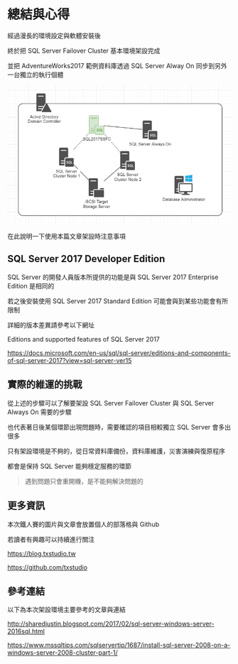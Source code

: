 # 總結與心得

經過漫長的環境設定與軟體安裝後

終於把 SQL Server Failover Cluster 基本環境架設完成

並把 AdventureWorks2017 範例資料庫透過 SQL Server Alway On 同步到另外一台獨立的執行個體

![](images/30/architechture-finished.gif)

在此說明一下使用本篇文章架設時注意事項

## SQL Server 2017 Developer Edition

SQL Server 的開發人員版本所提供的功能是與 SQL Server 2017 Enterprise Edition 是相同的

若之後安裝使用 SQL Server 2017 Standard Edition 可能會與到某些功能會有所限制

詳細的版本差異請參考以下網址

Editions and supported features of SQL Server 2017

https://docs.microsoft.com/en-us/sql/sql-server/editions-and-components-of-sql-server-2017?view=sql-server-ver15

## 實際的維運的挑戰

從上述的步驟可以了解要架設 SQL Server Failover Cluster 與 SQL Server Always On 需要的步驟

也代表著日後某個環節出現問題時，需要確認的項目相較獨立 SQL Server 會多出很多

只有架設環境是不夠的，從日常資料庫備份，資料庫維護，災害演練與復原程序

都會是保持 SQL Server 能夠穩定服務的環節

> 遇到問題只會重開機，是不能夠解決問題的

## 更多資訊

本次鐵人賽的圖片與文章會放置個人的部落格與 Github

若讀者有興趣可以持續進行關注

https://blog.txstudio.tw

https://github.com/txstudio

## 參考連結

以下為本次架設環境主要參考的文章與連結

http://sharedjustin.blogspot.com/2017/02/sql-server-windows-server-2016sql.html

https://www.mssqltips.com/sqlservertip/1687/install-sql-server-2008-on-a-windows-server-2008-cluster-part-1/

